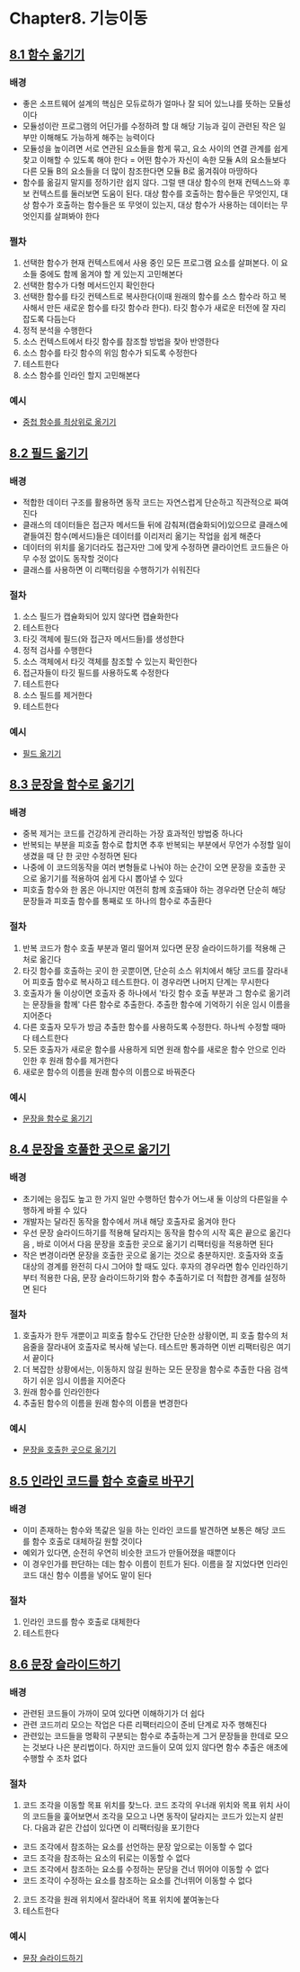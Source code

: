 # Chapter8. 기능이동

## <u>8.1 함수 옮기기</u>

### **배경**

- 좋은 소프트웨어 설계의 핵심은 모듀로하가 얼마나 잘 되어 있느냐를 뜻하는 모듈성이다
- 모듈성이란 프로그램의 어딘가를 수정하려 할 대 해당 기능과 깊이 관련된 작은 일부만 이해해도 가능하게 해주는 능력이다
- 모듈성을 높이려면 서로 연관된 요소들을 함게 묶고, 요소 사이의 연결 관계를 쉽게 찾고 이해할 수 있도록 해야 한다
  = 어떤 함수가 자신이 속한 모듈 A의 요소들보다 다른 모듈 B의 요소들을 더 많이 참조한다면 모듈 B로 옮겨줘야 마땅하다
- 함수를 옮길지 말지를 정하기란 쉽지 않다. 그럴 땐 대상 함수의 현재 컨텍스느와 후보 컨텍스트를 둘러보면 도움이 된다. 대상 함수를 호출하는 함수들은 무엇인지, 대상 함수가 호출하는 함수들은 또 무엇이 있는지, 대상 함수가 사용하는 데이터는 무엇인지를 살펴봐야 한다

### **쩔차**

1. 선택한 함수가 현재 컨텍스트에서 사용 중인 모든 프로그램 요소를 살펴본다. 이 요소들 중에도 함께 옮겨야 할 게 있는지 고민해본다
2. 선택한 함수가 다형 메서드인지 확인한다
3. 선택한 함수를 타깃 컨텍스트로 복사한다(이때 원래의 함수를 소스 함수라 하고 복사해서 만든 새로운 함수를 타깃 함수라 한다). 타깃 함수가 새로운 터전에 잘 자리 잡도록 다듬는다
4. 정적 분석을 수행한다
5. 소스 컨텍스트에서 타깃 함수를 참조할 방법을 찾아 반영한다
6. 소스 함수를 타깃 함수의 위임 함수가 되도록 수정한다
7. 테스트한다
8. 소스 함수를 인라인 할지 고민해본다

### **예시**

- [중첩 함수를 최상위로 옮기기](./Example/MoveFunction.md)

## <u>8.2 필드 옮기기</u>

### **배경**

- 적합한 데이터 구조를 활용하면 동작 코드는 자연스럽게 단순하고 직관적으로 짜여진다
- 클래스의 데이터들은 접근자 메서드들 뒤에 감춰져(캡술화되어)있으므로 클래스에 곁들여진 함수(메서드)들은 데이터를 이리저리 옮기는 작업을 쉽게 해준다
- 데이터의 위치를 옮기더라도 접근자만 그에 맞게 수정하면 클라이언트 코드들은 아무 수정 없이도 동작할 것이다
- 클래스를 사용하면 이 리팩터링을 수행하기가 쉬워진다

### **절차**

1. 소스 필드가 캡슐화되어 있지 않다면 캡슐화한다
2. 테스트한다
3. 타깃 객체에 필드(와 접근자 메서드들)를 생성한다
4. 정적 검사를 수행한다
5. 소스 객체에서 타깃 객체를 참조할 수 있는지 확인한다
6. 접근자들이 타깃 필드를 사용하도록 수정한다
7. 테스트한다
8. 소스 필드를 제거한다
9. 테스트한다

### **예시**

- [필드 옮기기](./Example/MoveField.md)

## <u>8.3 문장을 함수로 옮기기</u>

### **배경**

- 중복 제거는 코드를 건강하게 관리하는 가장 효과적인 방법중 하나다
- 반복되는 부분을 피호출 함수로 합치면 추후 반복되는 부분에서 무언가 수정할 일이 생겼을 때 단 한 곳만 수정하면 된다
- 나중에 이 코드의동작을 여러 변형들로 나눠야 하는 순간이 오면 문장을 호출한 곳으로 옮기기를 적용하여 쉽게 다시 뽑아낼 수 있다
- 피호출 함수와 한 몸은 아니지만 여전히 함께 호출돼야 하는 경우라면 단순히 해당 문장들과 피호출 함수를 통째로 또 하나의 함수로 추출환다

### **절차**

1. 반복 코드가 함수 호출 부분과 멀리 떨어져 있다면 문장 슬라이드하기를 적용해 근처로 옮긴다
2. 타깃 함수를 호출하는 곳이 한 곳뿐이면, 단순히 소스 위치에서 해당 코드를 잘라내어 피호출 함수로 복사하고 테스트한다. 이 경우라면 나머지 단계는 무시한다
3. 호출자가 둘 이상이면 호출자 중 하나에서 '타깃 함수 호출 부분과 그 함수로 옮기려는 문장들을 함께' 다른 함수로 추출한다. 추출한 함수에 기억하기 쉬운 임시 이름을 지어준다
4. 다른 호출자 모두가 방금 추출한 함수를 사용하도록 수정한다. 하나씩 수정할 때마다 테스트한다
5. 모든 호출자가 새로운 함수를 사용하게 되면 원래 함수를 새로운 함수 안으로 인라인한 후 원래 함수를 제거한다
6. 새로운 함수의 이름을 원래 함수의 이름으로 바꿔준다

### **예시**

- [문장을 함수로 옮기기](./Example/MoveStatementsIntoFunction.md)

## <u>8.4 문장을 호풀한 곳으로 옮기기</u>

### **배경**

- 초기에는 응집도 높고 한 가지 일만 수행하던 함수가 어느새 둘 이상의 다른일을 수행하게 바뀔 수 있다
- 개발자는 달라진 동작을 함수에서 꺼내 해당 호출자로 옮겨야 한다
- 우선 문장 슬라이드하기를 적용해 달라지는 동작을 함수의 시작 혹은 끝으로 옮긴다음 , 바로 이어서 다음 문장을 호출한 곳으로 옮기기 리팩터링을 적용하면 된다
- 작은 변경이라면 문장을 호출한 곳으로 옮기는 것으로 충분하지만. 호출자와 호출 대상의 경계를 완전히 다시 그어야 할 때도 있다. 후자의 경우라면 함수 인라인하기부터 적용한 다음, 문장 슬라이드하기와 함수 추출하기로 더 적합한 경계를 설정하면 된다

### **절차**

1. 호출자가 한두 개뿐이고 피호출 함수도 간단한 단순한 상황이면, 피 호출 함수의 처음줄을 잘라내어 호출자로 복사해 넣는다. 테스트만 통과하면 이번 리팩터링은 여기서 끝이다
2. 더 복잡한 상황에서는, 이동하지 않길 원하는 모든 문장을 함수로 추출한 다음 검색하기 쉬운 임시 이름을 지어준다
3. 원래 함수를 인라인한다
4. 추출된 함수의 이름을 원래 함수의 이름을 변경한다

### **예시**

- [문장을 호출한 곳으로 옮기기](./Example/MoveStatementsToCallers.md)

## <u>8.5 인라인 코드를 함수 호출로 바꾸기</u>

### **배경**

- 이미 존재하는 함수와 똑갍은 일을 하는 인라인 코드를 발견하면 보통은 해당 코드를 함수 호출로 대체하길 원할 것이다
- 예외가 있다면, 순전히 우연히 비슷한 코드가 만들어졌을 때뿐이다
- 이 경우인가를 판단하는 데는 함수 이름이 힌트가 된다. 이름을 잘 지었다면 인라인 코드 대신 함수 이름을 넣어도 말이 된다

### **절차**

1. 인라인 코드를 함수 호출로 대체한다
2. 테스트한다

## <u>8.6 문장 슬라이드하기</u>

### **배경**

- 관련된 코드들이 가까이 모여 있다면 이해하기가 더 쉽다
- 관련 코드끼리 모으는 작업은 다른 리팩터리으이 준비 단계로 자주 행해진다
- 관련있는 코드들을 명확히 구분되는 함수로 추출하는게 그거 문장들을 한데로 모으는 것보다 나은 분리법이다. 하지만 코드들이 모여 있지 않다면 함수 추출은 애초에 수행할 수 조차 없다

### **절차**

1. 코드 조각을 이동할 목표 위치를 찾느다. 코드 조각의 우너래 위치와 목표 위치 사이의 코드들을 훑어보면서 조각을 모으고 나면 동작이 달라지는 코드가 있는지 살핀다. 다음과 같은 간섭이 있다면 이 리팩터링을 포기한다

- 코드 조각에서 참조하는 요소를 선언하는 문장 앞으로는 이동할 수 없다
- 코드 조각을 참조하는 요소의 뒤로는 이동할 수 없다
- 코드 조각에서 참조하는 요소를 수정하는 문당을 건너 뛰어야 이동할 수 없다
- 코드 조각이 수정하는 요소를 참조하는 요소를 건너뛰어 이동할 수 없다

2. 코드 조각을 원래 위치에서 잘라내어 목표 위치에 붙여놓는다
3. 테스트한다

### **예시**

- [뮨장 슬라이드하기](./Example/SlideStatements.md)
